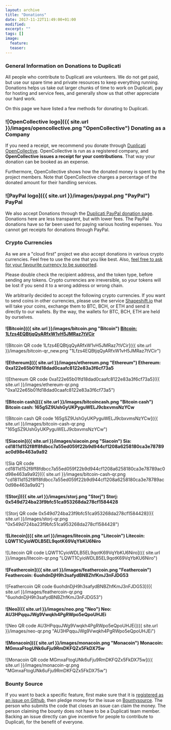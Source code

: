 ```yaml
---
layout: archive
title: "Donations"
date: 2017-11-22T11:49:00+01:00
modified:
excerpt: ""
tags: []
image:
  feature:
  teaser:
---
```


### General Information on Donations to Duplicati
All people who contribute to Duplicati are volunteers. We do not get paid, but use our spare time and private resources to keep everything running. Donations helps us take out larger chunks of time to work on Duplicati, pay for hosting and service fees, and generally show us that other appreciate our hard work.

On this page we have listed a few methods for donating to Duplicati.

### ![OpenCollective logo]({{ site.url }}/images/opencollective.png "OpenCollective") Donating as a Company
If you need a receipt, we recommend you donate through [Duplicati OpenCollective](https://opencollective.com/duplicati). OpenCollective is run as a registered company, and **OpenCollective issues a receipt for your contributions**. That way your donation can be booked as an expense. 

Furthermore, OpenCollective shows how the donated money is spent by the project members. Note that OpenCollective charges a percentage of the donated amount for their handling services.

### ![PayPal logo]({{ site.url }}/images/paypal.png "PayPal") PayPal
We also accept Donations through the [Duplicati PayPal donation page](https://goo.gl/5TJ4yB). Donations here are less transparent, but with lower fees. The PayPal donations have so far been used for paying various hosting expenses. You cannot get receipts for donations through PayPal.

### Crypto Currencies
As we are a "cloud first" project we also accept donations in various crypto currencies. Feel free to use the one that you like best. Also, [feel free to ask for your favourite currency to be supported]([https://forum.duplicati.com).

Please double check the recipient address, and the token type, before sending any tokens. Crypto currencies are irreversible, so your tokens will be lost if you send it to a wrong address or wrong chain.

We arbitrarily decided to accept the following crypto currencies. If you want to send coins in other currencies, please use the service [Shapeshift.io](https://www.shapeshift.io/) that will take your coins, exchange them to BTC, BCH, or ETH and send it directly to our wallets. By the way, the wallets for BTC, BCH, ETH are held by ourselves. 


#### ![Bitcoin]({{ site.url }}/images/bitcoin.png "Bitcoin") [Bitcoin: 1Lfzs4EQBtjqQyARfxW1vH5JMRaz7tVCir](bitcoin:1Lfzs4EQBtjqQyARfxW1vH5JMRaz7tVCir)
![Bitcoin QR code 1Lfzs4EQBtjqQyARfxW1vH5JMRaz7tVCir]({{ site.url }}/images/bitcoin-qr_new.png "1Lfzs4EQBtjqQyARfxW1vH5JMRaz7tVCir")

#### ![Ethereum]({{ site.url }}/images/ethereum.png "Ethereum") Ethereum: 0xa122e65b01fd18dad0caafc8122e83a3f6cf73a5
![Ethereum QR code 0xa122e65b01fd18dad0caafc8122e83a3f6cf73a5]({{ site.url }}/images/ethereum-qr.png "0xa122e65b01fd18dad0caafc8122e83a3f6cf73a5")

#### ![Bitcoin cash]({{ site.url }}/images/bitcoincash.png "Bitcoin cash") Bitcoin cash: 165gSZ9UshGyUKPyguWELJ9cbxvmsNzYCw
![Bitcoin cash QR code 165gSZ9UshGyUKPyguWELJ9cbxvmsNzYCw]({{ site.url }}/images/bitcoin-cash-qr.png "165gSZ9UshGyUKPyguWELJ9cbxvmsNzYCw")

#### ![Siacoin]({{ site.url }}/images/siacoin.png "Siacoin") Sia: cd1811d152f8ff8fdbcc7a55ed059f22b9d944cf1208a6258180ca3e78789ac0d98e463a9a92
![Sia QR code cd1811d152f8ff8fdbcc7a55ed059f22b9d944cf1208a6258180ca3e78789ac0d98e463a9a92]({{ site.url }}/images/bitcoin-cash-qr.png "cd1811d152f8ff8fdbcc7a55ed059f22b9d944cf1208a6258180ca3e78789ac0d98e463a9a92")

#### ![Storj]({{ site.url }}/images/storj.png "Storj") Storj: 0x549d724ba23f9bfc51ca953268da278cf1584428
![Storj QR code 0x549d724ba23f9bfc51ca953268da278cf1584428]({{ site.url }}/images/storj-qr.png "0x549d724ba23f9bfc51ca953268da278cf1584428")

#### ![Litecoin]({{ site.url }}/images/litecoin.png "Litecoin") Litecoin: LQWT1CyioWDLB5EL9qotK69VqYbKU6Niro
![Litecoin QR code LQWT1CyioWDLB5EL9qotK69VqYbKU6Niro]({{ site.url }}/images/litecoin-qr.png "LQWT1CyioWDLB5EL9qotK69VqYbKU6Niro")

#### ![Feathercoin]({{ site.url }}/images/feathercoin.png "Feathercoin") Feathercoin: 6uohdnDjH9h3safydBNBZhfKmJ3nFJDG53
![Feathercoin QR code 6uohdnDjH9h3safydBNBZhfKmJ3nFJDG53]({{ site.url }}/images/feathercoin-qr.png "6uohdnDjH9h3safydBNBZhfKmJ3nFJDG53")

#### ![Neo]({{ site.url }}/images/neo.png "Neo") Neo: AU3HPqquJWg9Vwqkh4PgRWpo5eQpoUHJEi
![Neo QR code AU3HPqquJWg9Vwqkh4PgRWpo5eQpoUHJEi]({{ site.url }}/images/neo-qr.png "AU3HPqquJWg9Vwqkh4PgRWpo5eQpoUHJEi")

#### ![Monacoin]({{ site.url }}/images/monacoin.png "Monacoin") Monacoin: MGmxaFtogUNk6uFju9RmDKFQZx5FkDX75w
![Monacoin QR code MGmxaFtogUNk6uFju9RmDKFQZx5FkDX75w]({{ site.url }}/images/monacoin-qr.png "MGmxaFtogUNk6uFju9RmDKFQZx5FkDX75w")


### Bounty Source
If you want to back a specific feature, first make sure that it is [registered as an issue on Github](https://github.com/duplicati/duplicati/issues), then pledge money for the issue on [Bountysource](https://www.bountysource.com/teams/duplicati/issues). The person who submits the code that closes an issue can claim the money. The person claiming the bounty does not have to be a Duplicati team member. Backing an issue directly can give incentive for people to contribute to Duplicati, for the benefit of everyone.
